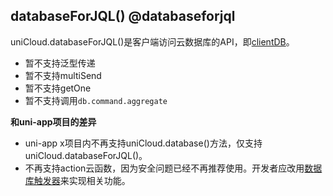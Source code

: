 ## databaseForJQL() @databaseforjql

uniCloud.databaseForJQL()是客户端访问云数据库的API，即[clientDB](https://doc.dcloud.net.cn/uniCloud/clientdb.html)。

- 暂不支持泛型传递
- 暂不支持multiSend
- 暂不支持getOne
- 暂不支持调用`db.command.aggregate`

**和uni-app项目的差异**

- uni-app x项目内不再支持uniCloud.database()方法，仅支持uniCloud.databaseForJQL()。
- 不再支持action云函数，因为安全问题已经不再推荐使用。开发者应改用[数据库触发器](https://doc.dcloud.net.cn/uniCloud/jql-schema-ext.html)来实现相关功能。

<!-- UTSUNICLOUDAPIJSON.databaseForJQL.description -->

<!-- UTSUNICLOUDAPIJSON.databaseForJQL.compatibility -->

<!-- UTSUNICLOUDAPIJSON.databaseForJQL.param -->

<!-- UTSUNICLOUDAPIJSON.databaseForJQL.returnValue -->

<!-- UTSUNICLOUDAPIJSON.databaseForJQL.tutorial -->

<!-- UTSUNICLOUDAPIJSON.unicloud-database.example -->
